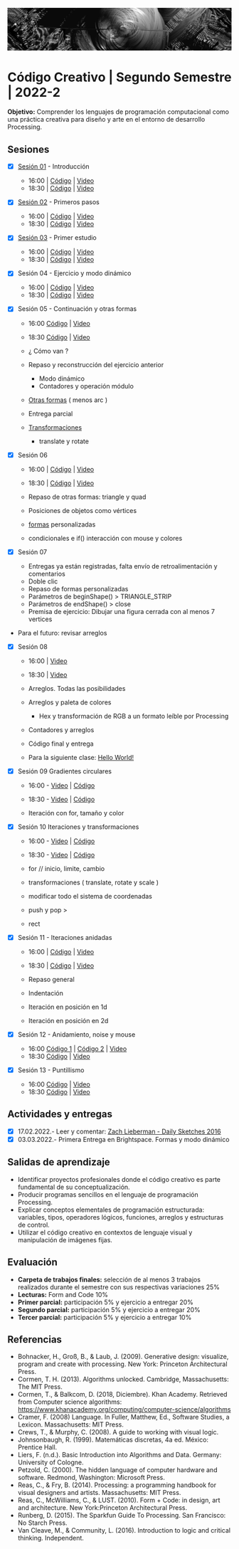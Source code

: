 ![portada](https://github.com/EmilioOcelotl/cc2-2022-2/blob/main/img/of13.png)

# Código Creativo | Segundo Semestre | 2022-2

**Objetivo:** Comprender los lenguajes de programación computacional como una práctica creativa para diseño y arte en el entorno de desarrollo Processing.

## Sesiones

- [x] [Sesión 01](https://github.com/EmilioOcelotl/cc2-2022-2/tree/main/s01) - Introducción
  - 16:00 | [Código](https://gist.github.com/EmilioOcelotl/9a0103c34666294dde3e3a2b780b618d) | [Video](https://drive.google.com/file/d/1p6W0XWGtOggFoLfmAx43O2rsuFyEZShD/view?usp=sharing)
  - 18:30 | [Código](https://gist.github.com/EmilioOcelotl/7b5d609ae121f6d185f50955dfae23fc) | [Video](https://drive.google.com/file/d/1Xy2IqWXSCLMJu1Lu8Zf26TExHzOyDPf_/view?usp=sharing)

- [x] [Sesión 02](https://github.com/EmilioOcelotl/cc2-2022-2/tree/main/s02) - Primeros pasos
  - 16:00 | [Código](https://gist.github.com/EmilioOcelotl/870b4d0586cf9d7edd0884dbb3473fcc) | [Video](https://drive.google.com/file/d/19PreTwDhIUt0-UCSmjIixHlkTivQ3YIC/view?usp=sharing)
  - 18:30 | [Código](https://gist.github.com/EmilioOcelotl/f8746a8846f58f7f6258717701cb0586) | [Video](https://drive.google.com/file/d/19PreTwDhIUt0-UCSmjIixHlkTivQ3YIC/view?usp=sharing)

- [x] [Sesión 03](https://github.com/EmilioOcelotl/cc2-2022-2/tree/main/s03) - Primer estudio
  - 16:00 | [Código](https://gist.github.com/EmilioOcelotl/6ca311d740851cfddff5484d5b526e85) | [Video](https://drive.google.com/file/d/115XN5gCp2VOKStRallkIp8Se3hzEzfii/view?usp=sharing)
  - 18:30 | [Código](https://gist.github.com/EmilioOcelotl/10001012d61fed1a776704fb6f7cf58f) | [Video](https://drive.google.com/file/d/1g9_M14Xch1JAcAaTM6v6ePh9PTOQqhRN/view?usp=sharing)
  
- [x] Sesión 04 - Ejercicio y modo dinámico
  - 16:00 | [Código](https://gist.github.com/EmilioOcelotl/a022fc7fdc3338cef8b7a975afac2672) | [Video](https://drive.google.com/file/d/1OufoNpdu1zNZtL2ak2v9UIf0K9Ae8cUF/view?usp=sharing)
  - 18:30 | [Código](https://gist.github.com/EmilioOcelotl/502acbef331be0a12e365d636e01df81) | [Video](https://drive.google.com/file/d/1nPp1rJNUMJThkqQ6nZYL8_Z-d9FtUwz3/view?usp=sharing) 

- [x] Sesión 05 - Continuación y otras formas
  - 16:00 [Código](https://gist.github.com/EmilioOcelotl/a022fc7fdc3338cef8b7a975afac2672) | [Video](https://drive.google.com/file/d/1DKD_ehuZoHa0G27kpPZmWjYDc4uEgZqJ/view?usp=sharing)
  - 18:30 [Código](https://gist.github.com/EmilioOcelotl/502acbef331be0a12e365d636e01df81) | [Video](https://drive.google.com/file/d/1_6ZUEmjcxzoYBlVF54br_U7KxG4_hmo1/view?usp=sharing)

  - ¿ Cómo van ?
  - Repaso y reconstrucción del ejercicio anterior
    - Modo dinámico
    - Contadores y operación módulo
  - [Otras formas](https://processing.org/examples/shapeprimitives.html) ( menos arc )  
  - Entrega parcial 
  - [Transformaciones](https://processing.org/tutorials/transform2d) 
    - translate y rotate

- [x] Sesión 06
  - 16:00 | [Código](https://gist.github.com/EmilioOcelotl/5b6317b62962c2bb97ee0ed0f8741268) | [Video](https://drive.google.com/file/d/1vfRg9260Bo6BI4GVkukjfRa-6jxcot5M/view?usp=sharing)
  - 18:30 | [Código](https://gist.github.com/EmilioOcelotl/d61e3e1aea35f2bdbdcb9242212ed7e1) | [Video](https://drive.google.com/file/d/117EINdt-7f1hyPiMhdqy1Loao1VA5wJ6/view?usp=sharing) 
  
  - Repaso de otras formas: triangle y quad
  - Posiciones de objetos como vértices
  - [formas](https://processing.org/reference/beginShape_.html) personalizadas
  - condicionales e if() interacción con mouse y colores 

- [x] Sesión 07

  - Entregas ya están registradas, falta envío de retroalimentación y comentarios
  - Doble clic
  - Repaso de formas personalizadas
  - Parámetros de beginShape() > TRIANGLE_STRIP
  - Parámetros de endShape() > close 
  - Premisa de ejercicio: Dibujar una figura cerrada con al menos 7 vertices
- Para el futuro: revisar arreglos

- [x] Sesión 08

  - 16:00 | [Video](https://drive.google.com/file/d/1xbWhwXaYw9RGM3WTKL145ZpUcFIFrcdN/view?usp=sharing)
  - 18:30 | [Video](https://drive.google.com/file/d/1QLR84FcnWUU7K22OwO-qUCZMZTyBV8da/view?usp=sharing) 

  - Arreglos. Todas las posibilidades
  - Arreglos y paleta de colores
    - Hex y transformación de RGB a un formato leíble por Processing
  - Contadores y arreglos
  - Código final y entrega
  - Para la siguiente clase: [Hello World!](http://avant.org/project/hello-world/)

- [x] Sesión 09 Gradientes circulares

  - 16:00 - [Video](https://drive.google.com/file/d/1lgyMYIhP8axydYGEjLtA5xjaYTqmDC6l/view?usp=sharing) | [Código](https://gist.github.com/EmilioOcelotl/ba816eada19c0555575c1fbc27ff02fb)
  - 18:30 - [Video](https://drive.google.com/file/d/1qgJO5881UeikIyYDf2ZKEOkHfpqmwzOD/view?usp=sharing) | [Código](https://gist.github.com/EmilioOcelotl/ba816eada19c0555575c1fbc27ff02fb)

  - Iteración con for, tamaño y color

- [x] Sesión 10 Iteraciones y transformaciones

  - 16:00 - [Video](https://drive.google.com/file/d/1YkxH1cUYfdn3DUg56Rennr_ss-U1VtPo/view?usp=sharing) | [Código](https://gist.github.com/EmilioOcelotl/9fdf89a1e89dc8eaf256fde0a3f1154d)
  - 18:30 - [Video](https://drive.google.com/file/d/1ClowiAHb-GcZaBmI-Pv0oBUqdHLJTAMr/view?usp=sharing) | [Código](https://gist.github.com/EmilioOcelotl/e9679ae6f5f683c017fbc0eb10d46fd0)

  - for // inicio, limite, cambio 
  - transformaciones ( translate, rotate y scale ) 
  - modificar todo el sistema de coordenadas 
  - push y pop >
  - rect

- [x] Sesión 11 - Iteraciones anidadas

  - 16:00 | [Código](https://gist.github.com/EmilioOcelotl/e3563b2944a335b606e559a8322901d5) | [Video](https://drive.google.com/file/d/1_MSwgCOdEqlwk6V15nhq3qTlff4woto9/view?usp=sharing)
  - 18:30 | [Código](https://gist.github.com/EmilioOcelotl/e3563b2944a335b606e559a8322901d5) | [Video](https://drive.google.com/file/d/1_MSwgCOdEqlwk6V15nhq3qTlff4woto9/view?usp=sharing)

  - Repaso general
  - Indentación 
  - Iteración en posición en 1d
  - Iteración en posición en 2d 

- [x] Sesión 12 - Anidamiento, noise y mouse

  - 16:00 [Código 1](https://gist.github.com/EmilioOcelotl/16a1752c6ce3d3f2766eb0070685e6d1) | [Código 2](https://gist.github.com/EmilioOcelotl/9151f697db427b35a0ad63217627fb15) | [Video](https://drive.google.com/file/d/1DRX0AKcg9Qpy5y85fIFCkKsSdp8OquaV/view?usp=sharing) 
  - 18:30 [Código](https://gist.github.com/EmilioOcelotl/4ffae7234cd59fffc6957468169927fc) | [Video](https://drive.google.com/file/d/1Ey9S--nTXDygGj49dXcdEVAewlsa4-tN/view?usp=sharing)

- [x] Sesión 13 - Puntillismo

  - 16:00 [Código](https://gist.github.com/EmilioOcelotl/6adebf0638cb1d868f835f9fe50c41c3) | [Video](https://drive.google.com/file/d/1LWOmCdOQcVy5Y-Lx0oV-gyw9_sg3ggvE/view?usp=sharing)
  - 18:30 [Código](https://gist.github.com/EmilioOcelotl/096a01c88c37605cecab0e15a15c5c2b) | [Video](https://drive.google.com/file/d/1so79GZ-xXqhngBi6v4UmWJaFmQfQ37Q8/view?usp=sharing) 

## Actividades y entregas

- [x] 17.02.2022.- Leer y comentar: [Zach Lieberman - Daily Sketches 2016](https://zachlieberman.medium.com/daily-sketches-2016-28586d8f008e) 
- [x] 03.03.2022.- Primera Entrega en Brightspace. Formas y modo dinámico 

## Salidas de aprendizaje

- Identificar proyectos profesionales donde el código creativo es parte fundamental de su conceptualización.
- Producir programas sencillos en el lenguaje de programación Processing.
- Explicar conceptos elementales de programación estructurada: variables, tipos, operadores lógicos, funciones, arreglos y estructuras de control.
- Utilizar el código creativo en contextos de lenguaje visual y manipulación de imágenes fijas.

## Evaluación

- **Carpeta de trabajos finales:** selección de al menos 3 trabajos realizados durante el semestre con sus respectivas variaciones 25%
- **Lecturas:** Form and Code 10%
- **Primer parcial:** participación 5% y ejercicio a entregar 20%
- **Segundo parcial:** participación 5% y ejercicio a entregar 20%
- **Tercer parcial:** participación 5% y ejercicio a entregar 10%

## Referencias

- Bohnacker, H., Groß, B., & Laub, J. (2009). Generative design: visualize, program and create with processing. New York: Princeton Architectural Press.
- Cormen, T. H. (2013). Algorithms unlocked. Cambridge, Massachusetts: The MIT Press.
- Cormen, T., & Balkcom, D. (2018, Diciembre). Khan Academy. Retrieved from Computer science algorithms: https://www.khanacademy.org/computing/computer-science/algorithms
- Cramer, F. (2008) Language. In Fuller, Matthew, Ed., Software Studies, a Lexicon. Massachusetts: MIT Press.
- Crews, T., & Murphy, C. (2008). A guide to working with visual logic.
- Johnsonbaugh, R. (1999). Matemáticas discretas, 4a ed. México: Prentice Hall.
- Liers, F. (n.d.). Basic Introduction into Algorithms and Data. Germany: University of Cologne.
- Petzold, C. (2000). The hidden language of computer hardware and software. Redmond, Washington: Microsoft Press.
- Reas, C., & Fry, B. (2014). Processing: a programming handbook for visual designers and artists. Massachusetts: MIT Press.
- Reas, C., McWilliams, C., & LUST. (2010). Form + Code: in design, art and architecture. New York:Princeton Architectural Press.
- Runberg, D. (2015). The Sparkfun Guide To Processing. San Francisco: No Starch Press.
- Van Cleave, M., & Community, L. (2016). Introduction to logic and critical thinking. Independent.
